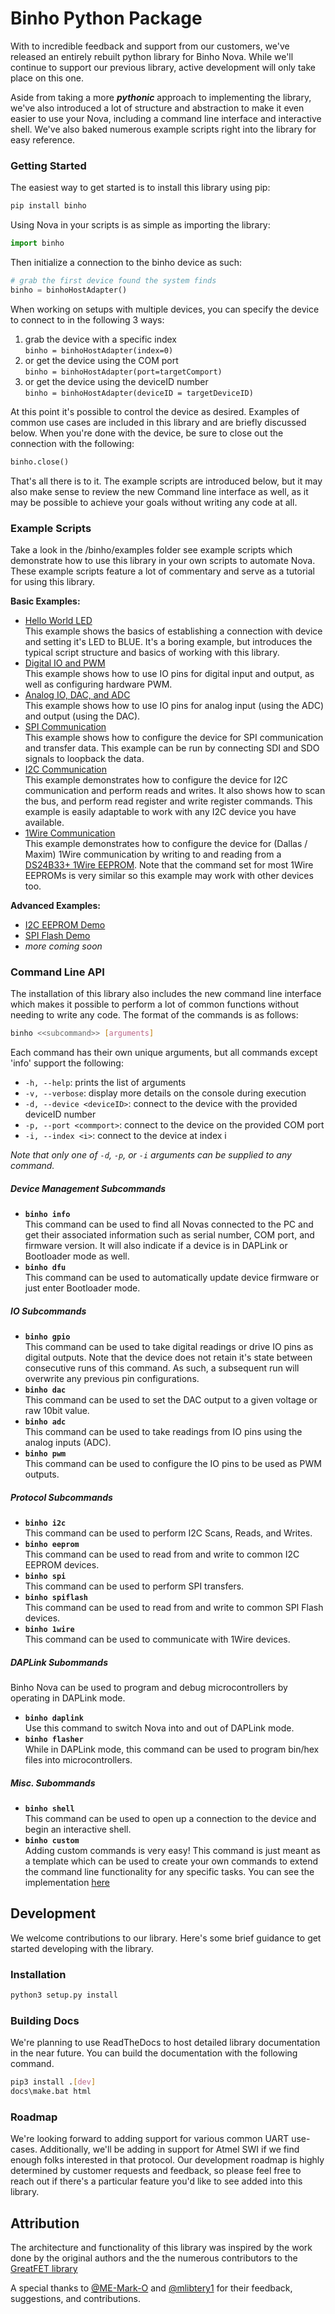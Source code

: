 # Binho Python Package

With to incredible feedback and support from our customers, we've released an entirely 
rebuilt python library for Binho Nova. While we'll continue to support our previous library,
active development will only take place on this one.

Aside from taking a more ***pythonic*** approach to implementing the library, we've also introduced
a lot of structure and abstraction to make it even easier to use your Nova, including a 
command line interface and interactive shell. We've also baked numerous example scripts right 
into the library for easy reference.


### Getting Started

The easiest way to get started is to install this library using pip:
```bash
pip install binho
```
Using Nova in your scripts is as simple as importing the library:
```python
import binho
```

Then initialize a connection to the binho device as such:
```python
# grab the first device found the system finds
binho = binhoHostAdapter()
```

When working on setups with multiple devices, you can specify the device to connect to in 
the following 3 ways:

1)  grab the device with a specific index  
        ```
        binho = binhoHostAdapter(index=0)
        ```
2) or get the device using the COM port  
        ```
        binho = binhoHostAdapter(port=targetComport)
        ```
3) or get the device using the deviceID number  
        ```
        binho = binhoHostAdapter(deviceID = targetDeviceID)
        ```

At this point it's possible to control the device as desired. Examples of common use cases 
are included in this library and are briefly discussed below. When you're done with the device, 
be sure to close out the connection with the following:
```python
binho.close()
```
That's all there is to it. The example scripts are introduced below, but it may also make sense
to review the new Command line interface as well, as it may be possible to achieve your goals 
without writing any code at all.

### Example Scripts
Take a look in the /binho/examples folder see example scripts which demonstrate how to use
this library in your own scripts to automate Nova. These example scripts feature a lot of commentary 
and serve as a tutorial for using this library.

__Basic Examples:__
- [Hello World LED](binho/examples/00_hello_world_led.py)  
        This example shows the basics of establishing a connection with device and setting it's LED to BLUE. It's a 
        boring example, but introduces the typical script structure and basics of working with this library.
- [Digital IO and PWM](binho/examples/01_digitalio_and_pwm.py)  
        This example shows how to use IO pins for digital input and output, as well as configuring hardware PWM.
- [Analog IO, DAC, and ADC](binho/examples/02_analogio_dac_and_adc.py)  
        This example shows how to use IO pins for analog input (using the ADC) and output (using the DAC).
- [SPI Communication](binho/examples/03_spi_communication.py)  
        This example shows how to configure the device for SPI communication and transfer data. This example can 
        be run by connecting SDI and SDO signals to loopback the data.
- [I2C Communication](binho/examples/04_i2c_communication.py)  
        This example demonstrates how to configure the device for I2C communication and perform reads and writes. It 
        also shows how to scan the bus, and perform read register and write register commands. This example is easily
        adaptable to work with any I2C device you have available.
- [1Wire Communication](binho/examples/05_1wire_communication.py)  
        This example demonstrates how to configure the device for (Dallas / Maxim) 1Wire communication by writing to
        and reading from a [DS24B33+ 1Wire EEPROM](https://www.mouser.com/ProductDetail/Maxim-Integrated/DS24B33%2b/?qs=%2F%2FkzJz%252Bz9F%2F59wgCoS63UQ%3D%3D).
        Note that the command set for most 1Wire EEPROMs is very similar so this example may work with other devices too.

__Advanced Examples:__
- [I2C EEPROM Demo](binho/examples/10_i2c_eeprom_demo.py)
- [SPI Flash Demo](binho/examples/20_spi_flash_demo.py)
- *more coming soon*

### Command Line API

The installation of this library also includes the new command line interface which makes it 
possible to perform a lot of common functions without needing to write any code. The format of 
the commands is as follows:
```bash
binho <<subcommand>> [arguments]
```

Each command has their own unique arguments, but all commands except 'info' support the following:
- `-h, --help`: prints the list of arguments
- `-v, --verbose`: display more details on the console during execution
- `-d, --device <deviceID>`: connect to the device with the provided deviceID number
- `-p, --port <commport>`: connect to the device on the provided COM port
- `-i, --index <i>`: connect to the device at index i

*Note that only one of `-d`, `-p`, or `-i` arguments can be supplied to any command.*


##### Device Management Subcommands
- __`binho info`__  
        This command can be used to find all Novas connected to the PC and get their associated information
        such as serial number, COM port, and firmware version. It will also indicate if a device is in
        DAPLink or Bootloader mode as well.
- __`binho dfu`__  
        This command can be used to automatically update device firmware or just enter Bootloader mode.

##### IO Subcommands
- __`binho gpio`__    
        This command can be used to take digital readings or drive IO pins as digital outputs. Note that the device does
        not retain it's state between consecutive runs of this command. As such, a subsequent run will overwrite any 
        previous pin configurations.
- __`binho dac`__  
        This command can be used to set the DAC output to a given voltage or raw 10bit value.
- __`binho adc`__  
        This command can be used to take readings from IO pins using the analog inputs (ADC).
- __`binho pwm`__  
        This command can be used to configure the IO pins to be used as PWM outputs.

##### Protocol Subcommands
- __`binho i2c`__  
        This command can be used to perform I2C Scans, Reads, and Writes.
- __`binho eeprom`__  
        This command can be used to read from and write to common I2C EEPROM devices.
- __`binho spi`__  
        This command can be used to perform SPI transfers.
- __`binho spiflash`__  
        This command can be used to read from and write to common SPI Flash devices.
- __`binho 1wire`__  
        This command can be used to communicate with 1Wire devices.

##### DAPLink Subommands
Binho Nova can be used to program and debug microcontrollers by operating in DAPLink mode.
- __`binho daplink`__  
Use this command to switch Nova into and out of DAPLink mode.
- __`binho flasher`__  
While in DAPLink mode, this command can be used to program bin/hex files into microcontrollers.

##### Misc. Subommands
- __`binho shell`__  
This command can be used to open up a connection to the device and begin an interactive shell.  
- __`binho custom`__  
Adding custom commands is very easy! This command is just meant as a template which can be used to create your own commands to 
extend the command line functionality for any specific tasks. You can see the implementation [here](binho/commands/binho_custom.py)

## Development
We welcome contributions to our library. Here's some brief guidance 
to get started developing with the library. 

### Installation
```bash
python3 setup.py install
```

### Building Docs
We're planning to use ReadTheDocs to host detailed library documentation
in the near future. You can build the documentation with the following command.
```bash
pip3 install .[dev]
docs\make.bat html
```
### Roadmap
We're looking forward to adding support for various common UART use-cases. Additionally, we'll
be adding in support for Atmel SWI if we find enough folks interested in that protocol. Our
development roadmap is highly determined by customer requests and feedback, so please feel
free to reach out if there's a particular feature you'd like to see added into this library.

## Attribution
The architecture and functionality of this library was inspired by the work done by the original
authors and the the numerous contributors to the [GreatFET library](https://github.com/greatscottgadgets/greatfet)

A special thanks to [@ME-Mark-O](https://github.com/ME-Mark-O) and [@mlibtery1](https://github.com/mliberty1) for
their feedback, suggestions, and contributions.